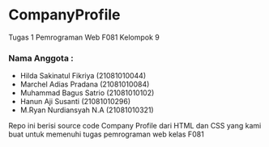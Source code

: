 # CompanyProfile
Tugas 1 Pemrograman Web F081 Kelompok 9
### Nama Anggota :
- Hilda Sakinatul Fikriya (21081010044)
- Marchel Adias Pradana   (21081010084)
- Muhammad Bagus Satrio   (21081010102)
- Hanun Aji Susanti       (21081010296)
- M.Ryan Nurdiansyah N.A  (21081010321)

Repo ini berisi source code Company Profile dari HTML dan CSS yang kami buat untuk memenuhi tugas pemrograman web kelas F081 
